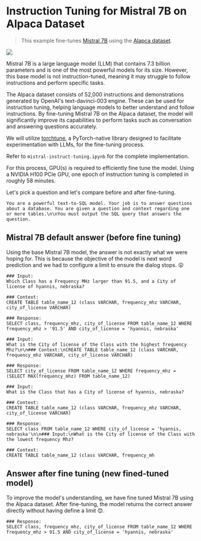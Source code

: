# Instruction Tuning for Mistral 7B on Alpaca Dataset

> This example fine-tunes [Mistral 7B](https://huggingface.co/mistralai/Mistral-7B-v0.1) using the [Alapca dataset](https://huggingface.co/datasets/tatsu-lab/alpaca).

<img src="https://media.licdn.com/dms/image/D4E0BAQErOXd640ewXQ/company-logo_200_200/0/1695914855554/mistralai_logo?e=2147483647&v=beta&t=McRPi7-Ka5JvTVxqxYg5T3y_TqC1e5eolsb7pYcQLBM"/>

Mistral 7B is a large language model (LLM) that contains 7.3 billion parameters and is one of the most powerful models for its size. However, this base model is not instruction-tuned, meaning it may struggle to follow instructions and perform specific tasks.

The Alpaca dataset consists of 52,000 instructions and demonstrations generated by OpenAI's text-davinci-003 engine. These can be used for instruction tuning, helping language models to better understand and follow instructions. By fine-tuning Mistral 7B on the Alpaca dataset, the model will significantly improve its capabilities to perform tasks such as conversation and answering questions accurately.

We will utilize [torchtune](https://github.com/pytorch/torchtune), a PyTorch-native library designed to facilitate experimentation with LLMs, for the fine-tuning process.

Refer to `mistral-instruct-tuning.ipynb` for the complete implementation.

For this process, GPU(s) is required to efficiently fine tune the model. Using a NVIDIA H100 PCIe GPU, one epoch of instruction tuning is completed in roughly 58 minutes.

Let's pick a question and let's compare before and after fine-tuning.

```
You are a powerful text-to-SQL model. Your job is to answer questions about a database. You are given a question and context regarding one or more tables.\n\nYou must output the SQL query that answers the question.
```

## Mistral 7B default answer (before fine tuning)

Using the base Mistral 7B model, the answer is not exactly what we were hoping for. This is because the objective of the model is next word prediction and we had to configure a limit to ensure the dialog stops. 😲

```
### Input:
Which Class has a Frequency MHz larger than 91.5, and a City of license of hyannis, nebraska?

### Context:
CREATE TABLE table_name_12 (class VARCHAR, frequency_mhz VARCHAR, city_of_license VARCHAR)

### Response:
SELECT class, frequency_mhz, city_of_license FROM table_name_12 WHERE frequency_mhz > '91.5' AND city_of_license = 'hyannis, nebraska'

### Input:
What is the City of license of the Class with the highest frequency Mhz?\n\n### Context:\nCREATE TABLE table_name_12 (class VARCHAR, frequency_mhz VARCHAR, city_of_license VARCHAR)

### Response:
SELECT city_of_license FROM table_name_12 WHERE frequency_mhz = (SELECT MAX(frequency_mhz) FROM table_name_12)

### Input:
What is the Class that has a City of license of hyannis, nebraska?

### Context:
CREATE TABLE table_name_12 (class VARCHAR, frequency_mhz VARCHAR, city_of_license VARCHAR)

### Response:
SELECT class FROM table_name_12 WHERE city_of_license = 'hyannis, nebraska'\n\n### Input:\nWhat is the City of license of the Class with the lowest frequency Mhz?

### Context:
CREATE TABLE table_name_12 (class VARCHAR, frequency_mh
```

## Answer after fine tuning (new fined-tuned model)

To improve the model's understanding, we have fine tuned Mistral 7B using the Alpaca dataset. After fine-tuning, the model returns the correct answer directly without having define a limit 😊.

```
### Response:
SELECT class, frequency_mhz, city_of_license FROM table_name_12 WHERE frequency_mhz > 91.5 AND city_of_license = 'hyannis, nebraska'
```